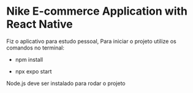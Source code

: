 # Nike E-commerce Application with React Native

Fiz o aplicativo para estudo pessoal,
Para iniciar o projeto utilize os comandos no terminal:

- npm install

- npx expo start

Node.js deve ser instalado para rodar o projeto

